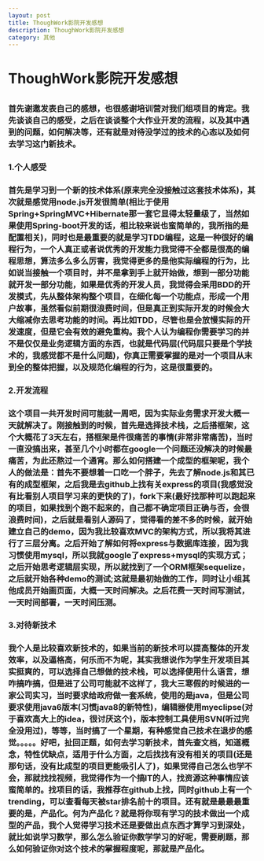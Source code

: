```yaml
---
layout: post
title: ThoughWork影院开发感想
description: ThoughWork影院开发感想
category: 其他
---
```


# ThoughWork影院开发感想

## 

### 首先谢邀发表自己的感想，也很感谢培训营对我们组项目的肯定。我先谈谈自己的感受，之后在谈谈整个大作业开发的流程，以及其中遇到的问题，如何解决等，还有就是对待没学过的技术的心态以及如何去学习这门新技术。

### 1.个人感受

### 首先是学习到一个新的技术体系(原来完全没接触过这套技术体系)，其次就是感觉用node.js开发很简单(相比于使用Spring+SpringMVC+Hibernate那一套它显得太轻量级了，当然如果使用Spring-boot开发的话，相比较来说也蛮简单的，我所指的是配置相关)，同时也是最重要的就是学习TDD编程，这是一种很好的编程行为，一个人真正或者说优秀的开发能力我觉得不全都是很高的编程思想，算法多么多么厉害，我觉得更多的是他实际编程的行为，比如说当接触一个项目时，并不是拿到手上就开始做，想到一部分功能就开发一部分功能，如果是优秀的开发人员，我觉得会采用BDD的开发模式，先从整体架构整个项目，在细化每一个功能点，形成一个用户故事，虽然看似前期很浪费时间，但是真正到实际开发的时候会大大缩减你去思考功能的时间。再比如TDD，尽管也是会放慢实际的开发速度，但是它会有效的避免重构。我个人认为编程你需要学习的并不是仅仅是业务逻辑方面的东西，也就是代码层(代码层只要是个学技术的，我感觉都不是什么问题)，你真正需要掌握的是对一个项目从末到全的整体把握，以及规范化编程的行为，这是很重要的。

### 2.开发流程

### 这个项目一共开发时间可能就一周吧，因为实际业务需求开发大概一天就解决了。刚接触到的时候，首先是选择技术栈，之后搭框架，这个大概花了3天左右，搭框架是件很痛苦的事情(非常非常痛苦)，当时一直没搞出来，甚至几个小时都在google一个问题还没解决的时候最痛苦，为此还熬过一个通宵。那么如何搭建一个成型的框架呢，我个人的做法是：首先不要想着一口吃一个胖子，先去了解node.js和其已有的成型框架，之后我是去github上找有关express的项目(我感觉没有比看别人项目学习来的更快的了)，fork下来(最好找那种可以跑起来的项目，如果找到个跑不起来的，自己都不确定项目正确与否，会很浪费时间)，之后就是看别人源码了，觉得看的差不多的时候，就开始建立自己的demo，因为我比较喜欢MVC的架构方式，所以我将其进行了三层分离。之后开始了解如何将express与数据库连接，因为我习惯使用mysql，所以我就google了express+mysql的实现方式；之后开始思考逻辑层实现，所以就找到了一个ORM框架sequelize，之后就开始各种demo的测试;这就是最初始做的工作，同时让小组其他成员开始画页面，大概一天时间解决。之后花费一天时间写测试，一天时间部署，一天时间压测。

### 3.对待新技术

### 我个人是比较喜欢新技术的，如果当前的新技术可以提高整体的开发效率，以及逼格高，何乐而不为呢，其实我想说作为学生开发项目其实挺爽的，可以选择自己想做的技术栈，可以选择使用什么语言，想咋搞咋搞，但是进了公司可能就不这样了，我大三寒假的时候进的一家公司实习，当时要求给政府做一套系统，使用的是java，但是公司要求使用java6版本(习惯java8的新特性)，编辑器使用myeclipse(对于喜欢高大上的idea，很讨厌这个)，版本控制工具使用SVN(听过完全没用过)，等等，当时搞了一个星期，有种感觉自己技术在退步的感觉。。。。。好吧，扯回正题，如何去学习新技术，首先查文档，知道概念，特性优缺点，适用于什么方面，之后找找有没有相关的项目(还是那句话，没有比成型的项目更能吸引人了)，如果觉得自己怎么也学不会，那就找找视频，我觉得作为一个搞IT的人，找资源这种事情应该蛮简单的。找项目的话，我推荐在github上找，同时github上有一个trending，可以查看每天被star排名前十的项目。还有就是最最最重要的是，产品化。何为产品化？就是将你现有学习的技术做出一个成型的产品，我个人觉得学习技术还是要做出点东西才算学习到深处，就比如说学习数学，那么怎么验证你数学学习的好呢，需要刷题，那么如何验证你对这个技术的掌握程度呢，那就是产品化。
